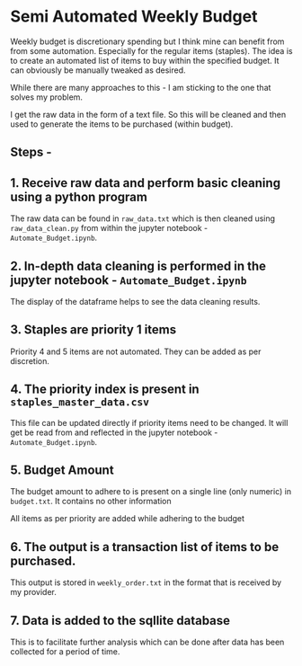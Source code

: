 # Semi Automated Weekly Budget

Weekly budget is discretionary spending but I think mine can benefit from 
from some automation. Especially for the regular items (staples). 
The idea is to create an automated list of items to buy within the specified 
budget. It can obviously be manually tweaked as desired.

While there are many approaches to this - I am sticking to the one that solves
my problem.

I get the raw data in the form of a text file. So this will be cleaned and then
used to generate the items to be purchased (within budget).

## Steps - 
## 1. Receive raw data and perform basic cleaning using a python program

The raw data can be found in `raw_data.txt` which is then cleaned using 
`raw_data_clean.py` from within the jupyter notebook - `Automate_Budget.ipynb`.

## 2. In-depth data cleaning is performed in the jupyter notebook - `Automate_Budget.ipynb`

The display of the dataframe helps to see the data cleaning results.

## 3. Staples are priority 1 items
Priority 4 and 5 items are not 
automated. They can be added as per discretion.

## 4. The priority index is present in `staples_master_data.csv` 
This file can be updated directly if priority items need to be changed. It will 
get be read from and reflected in the jupyter notebook - `Automate_Budget.ipynb`.

## 5. Budget Amount
The budget amount to adhere to is present on a single line (only numeric) in `budget.txt`. It contains no other information

All items as per priority are added while adhering to the budget

## 6. The output is a transaction list of items to be purchased.

This output is stored in `weekly_order.txt` in the format that is received by 
my provider.

## 7. Data is added to the sqllite database
This is to facilitate further analysis which can be done after data has been 
collected for a period of time.
